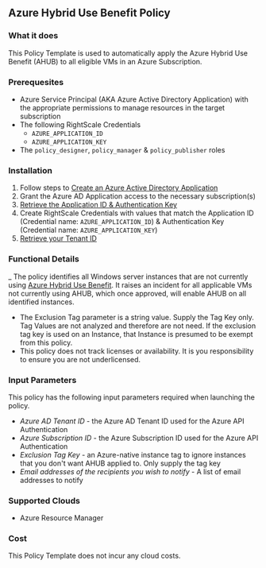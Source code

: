## Azure Hybrid Use Benefit Policy

### What it does

This Policy Template is used to automatically apply the Azure Hybrid Use Benefit (AHUB) to all eligible VMs in an Azure Subscription.

### Prerequesites

- Azure Service Principal (AKA Azure Active Directory Application) with the appropriate permissions to manage resources in the target subscription
- The following RightScale Credentials
  - `AZURE_APPLICATION_ID`
  - `AZURE_APPLICATION_KEY`
- The `policy_designer`, `policy_manager` & `policy_publisher` roles

### Installation

1. Follow steps to [Create an Azure Active Directory Application](https://docs.microsoft.com/en-us/azure/azure-resource-manager/resource-group-create-service-principal-portal#create-an-azure-active-directory-application)
1. Grant the Azure AD Application access to the necessary subscription(s)
1. [Retrieve the Application ID & Authentication Key](https://docs.microsoft.com/en-us/azure/azure-resource-manager/resource-group-create-service-principal-portal#get-application-id-and-authentication-key)
1. Create RightScale Credentials with values that match the Application ID (Credential name: `AZURE_APPLICATION_ID`) & Authentication Key (Credential name: `AZURE_APPLICATION_KEY`)
1. [Retrieve your Tenant ID](https://docs.microsoft.com/en-us/azure/azure-resource-manager/resource-group-create-service-principal-portal#get-tenant-id)

### Functional Details

_ The policy identifies all Windows server instances that are not currently using [Azure Hybrid Use Benefit](https://azure.microsoft.com/en-us/pricing/hybrid-benefit/). It raises an incident for all applicable VMs not currently using AHUB, which once approved, will enable AHUB on all identified instances.
- The Exclusion Tag parameter is a string value.  Supply the Tag Key only.  Tag Values are not analyzed and therefore are not need.  If the exclusion tag key is used on an Instance, that Instance is presumed to be exempt from this policy.
- This policy does not track licenses or availability. It is you responsibility to ensure you are not underlicensed.

### Input Parameters

This policy has the following input parameters required when launching the policy.

- *Azure AD Tenant ID* - the Azure AD Tenant ID used for the Azure API Authentication
- *Azure Subscription ID* - the Azure Subscription ID used for the Azure API Authentication
- *Exclusion Tag Key* - an Azure-native instance tag to ignore instances that you don't want AHUB applied to. Only supply the tag key
- *Email addresses of the recipients you wish to notify* - A list of email addresses to notify

### Supported Clouds

- Azure Resource Manager

### Cost

This Policy Template does not incur any cloud costs.
